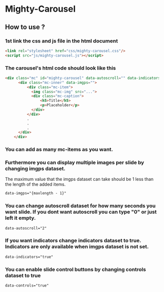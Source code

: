 # Mighty-Carousel

## How to use ?

### 1st link the css and js file in the html document
```html
<link rel="stylesheet" href="css/mighty-carousel.css"/>
<script src="js/mighty-carousel.js"></script>
```
### The carousel's html code should look like this
```html
<div class="mc" id="mighty-carousel" data-autoscroll="" data-indicators="" data-controls="">
      <div class="mc-inner" data-imgps="">
          <div class="mc-item">
            <img class="mc-img" src="...">
            <div class="mc-caption">
                <h5>Title</h5>
                <p>Placeholder</p>
            </div>
          </div>
          .
          .
          .
      </div>
    </div>
```
### You can add as many mc-items as you want.
### Furthermore you can display multiple images per slide by changing imgps dataset.
The maximum value that the imgps dataset can take should be 1 less than the length of the added items.
```html
data-imgps="{maxlength - 1}"
```
### You can change autoscroll dataset for how many seconds you want slide. If you dont want autoscroll you can type "0" or just left it empty.
```html
data-autoscroll="2"
```
### If you want indicators change indicators dataset to true. Indicators are only available when imgps dataset is not set.
```html
data-indicators="true"
```
### You can enable slide control buttons by changing controls dataset to true
```html
data-controls="true"
```
